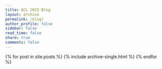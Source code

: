 ```yaml
---
title: ACL 2023 Blog
layout: archive
permalink: /blog/
author_profile: false
sidebar: false
read_time: false
share: true
comments: false
---
```


{% for post in site.posts %}
  {% include archive-single.html %}
{% endfor %}

